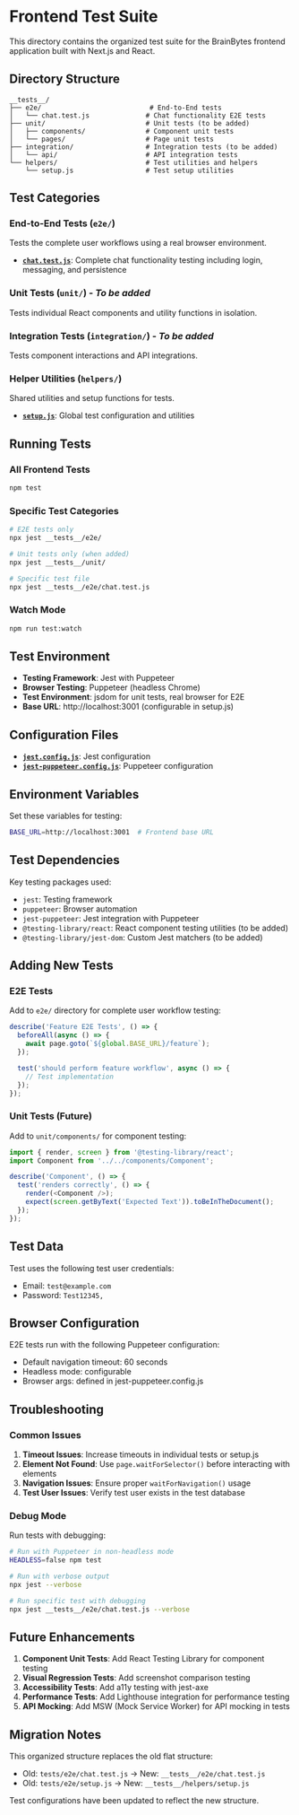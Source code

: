# Frontend Test Suite

This directory contains the organized test suite for the BrainBytes frontend application built with Next.js and React.

## Directory Structure

```
__tests__/
├── e2e/                           # End-to-End tests
│   └── chat.test.js              # Chat functionality E2E tests
├── unit/                         # Unit tests (to be added)
│   ├── components/               # Component unit tests
│   └── pages/                    # Page unit tests
├── integration/                  # Integration tests (to be added)
│   └── api/                      # API integration tests
└── helpers/                      # Test utilities and helpers
    └── setup.js                  # Test setup utilities
```

## Test Categories

### End-to-End Tests (`e2e/`)

Tests the complete user workflows using a real browser environment.

- **[`chat.test.js`](e2e/chat.test.js)**: Complete chat functionality testing including login, messaging, and persistence

### Unit Tests (`unit/`) - _To be added_

Tests individual React components and utility functions in isolation.

### Integration Tests (`integration/`) - _To be added_

Tests component interactions and API integrations.

### Helper Utilities (`helpers/`)

Shared utilities and setup functions for tests.

- **[`setup.js`](helpers/setup.js)**: Global test configuration and utilities

## Running Tests

### All Frontend Tests

```bash
npm test
```

### Specific Test Categories

```bash
# E2E tests only
npx jest __tests__/e2e/

# Unit tests only (when added)
npx jest __tests__/unit/

# Specific test file
npx jest __tests__/e2e/chat.test.js
```

### Watch Mode

```bash
npm run test:watch
```

## Test Environment

- **Testing Framework**: Jest with Puppeteer
- **Browser Testing**: Puppeteer (headless Chrome)
- **Test Environment**: jsdom for unit tests, real browser for E2E
- **Base URL**: http://localhost:3001 (configurable in setup.js)

## Configuration Files

- **[`jest.config.js`](../jest.config.js)**: Jest configuration
- **[`jest-puppeteer.config.js`](../jest-puppeteer.config.js)**: Puppeteer configuration

## Environment Variables

Set these variables for testing:

```bash
BASE_URL=http://localhost:3001  # Frontend base URL
```

## Test Dependencies

Key testing packages used:

- `jest`: Testing framework
- `puppeteer`: Browser automation
- `jest-puppeteer`: Jest integration with Puppeteer
- `@testing-library/react`: React component testing utilities (to be added)
- `@testing-library/jest-dom`: Custom Jest matchers (to be added)

## Adding New Tests

### E2E Tests

Add to `e2e/` directory for complete user workflow testing:

```javascript
describe('Feature E2E Tests', () => {
  beforeAll(async () => {
    await page.goto(`${global.BASE_URL}/feature`);
  });

  test('should perform feature workflow', async () => {
    // Test implementation
  });
});
```

### Unit Tests (Future)

Add to `unit/components/` for component testing:

```javascript
import { render, screen } from '@testing-library/react';
import Component from '../../components/Component';

describe('Component', () => {
  test('renders correctly', () => {
    render(<Component />);
    expect(screen.getByText('Expected Text')).toBeInTheDocument();
  });
});
```

## Test Data

Test uses the following test user credentials:

- Email: `test@example.com`
- Password: `Test12345,`

## Browser Configuration

E2E tests run with the following Puppeteer configuration:

- Default navigation timeout: 60 seconds
- Headless mode: configurable
- Browser args: defined in jest-puppeteer.config.js

## Troubleshooting

### Common Issues

1. **Timeout Issues**: Increase timeouts in individual tests or setup.js
2. **Element Not Found**: Use `page.waitForSelector()` before interacting with elements
3. **Navigation Issues**: Ensure proper `waitForNavigation()` usage
4. **Test User Issues**: Verify test user exists in the test database

### Debug Mode

Run tests with debugging:

```bash
# Run with Puppeteer in non-headless mode
HEADLESS=false npm test

# Run with verbose output
npx jest --verbose

# Run specific test with debugging
npx jest __tests__/e2e/chat.test.js --verbose
```

## Future Enhancements

1. **Component Unit Tests**: Add React Testing Library for component testing
2. **Visual Regression Tests**: Add screenshot comparison testing
3. **Accessibility Tests**: Add a11y testing with jest-axe
4. **Performance Tests**: Add Lighthouse integration for performance testing
5. **API Mocking**: Add MSW (Mock Service Worker) for API mocking in tests

## Migration Notes

This organized structure replaces the old flat structure:

- Old: `tests/e2e/chat.test.js` → New: `__tests__/e2e/chat.test.js`
- Old: `tests/e2e/setup.js` → New: `__tests__/helpers/setup.js`

Test configurations have been updated to reflect the new structure.

